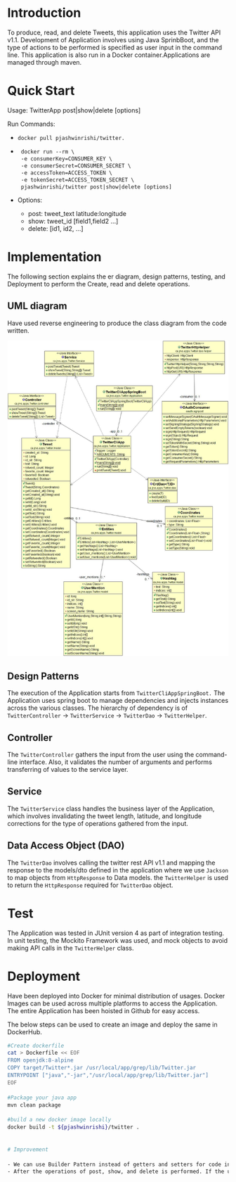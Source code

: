 # Introduction

To produce, read, and delete Tweets, this application uses the Twitter API v1.1. Development of Application involves using Java SprinbBoot, and the type of actions to be performed is specified as user input in the command line. This application is also run in a Docker container.Applications are managed through maven.

# Quick Start

Usage:
TwitterApp post|show|delete [options]

Run Commands:

- `docker pull pjashwinrishi/twitter.`
-    ```
      docker run --rm \
      -e consumerKey=CONSUMER_KEY \
      -e consumerSecret=CONSUMER_SECRET \
      -e accessToken=ACCESS_TOKEN \
      -e tokenSecret=ACCESS_TOKEN_SECRET \
      pjashwinrishi/twitter post|show|delete [options]
      ```

- Options:
    - post: tweet_text latitude:longitude
    - show: tweet_id [field1,field2 ...]
    - delete: [id1, id2, ...]


# Implementation

The following section explains the er diagram, design patterns, testing, and Deployment to perform the Create, read and delete operations.

## UML diagram

Have used reverse engineering to produce the class diagram from the code written.

![UML diagram](./assets/twitter.jpg)

## Design Patterns

The execution of the Application starts from `TwitterCliAppSpringBoot.` The Application uses spring boot to manage dependencies and injects instances across the various classes. The hierarchy of dependency is of `TwitterController` -> `TwitterService` -> `TwitterDao` -> `TwitterHelper`. 

## Controller
The ```TwitterController``` gathers the input from the user using the command-line interface. Also, it validates the number of arguments and performs transferring of values to the service layer.

## Service
The ```TwitterService``` class handles the business layer of the Application, which involves invalidating the tweet length, latitude, and longitude corrections for the type of operations gathered from the input.

## Data Access Object (DAO)
The ```TwitterDao``` involves calling the twitter rest API v1.1 and mapping the response to the models/dto defined in the application where we use `Jackson` to map objects from `HttpResponse` to Data models.
the ```TwitterHelper``` is used to return the `HttpResponse` required for ``` TwitterDao ``` object.

# Test
The Application was tested in JUnit version 4 as part of integration testing. In unit testing, the Mockito Framework was used, and mock objects to avoid making API calls in the `TwitterHelper` class.

# Deployment

Have been deployed into Docker for minimal distribution of usages. Docker Images can be used across multiple platforms to access the Application. The entire Application has been hoisted in Github for easy access.

The below steps can be used to create an image and deploy the same in DockerHub.

```bash
#Create dockerfile
cat > Dockerfile << EOF
FROM openjdk:8-alpine
COPY target/Twitter*.jar /usr/local/app/grep/lib/Twitter.jar
ENTRYPOINT ["java","-jar","/usr/local/app/grep/lib/Twitter.jar"]
EOF

#Package your java app
mvn clean package

#build a new docker image locally
docker build -t ${pjashwinrishi}/twitter .


# Improvement

- We can use Builder Pattern instead of getters and setters for code injections which ensures chaining of methods and data security.
- After the operations of post, show, and delete is performed. If the user inputs show or delete without posting a tweet, the application throws an error message. This can be avoided by validating the Id before the show and deleting operations.

